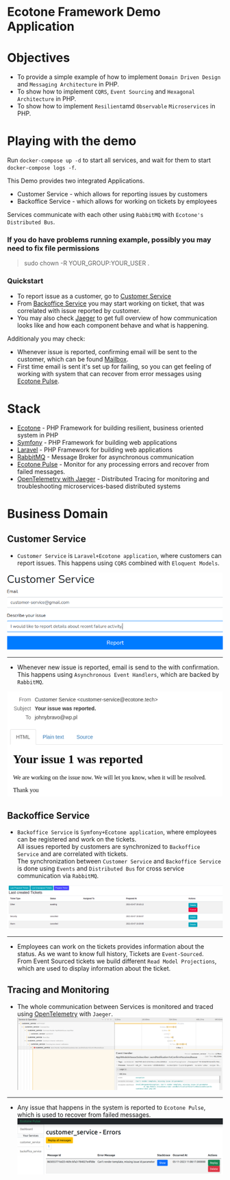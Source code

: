 # Ecotone Framework Demo Application

# Objectives

- To provide a simple example of how to implement `Domain Driven Design` and `Messaging Architecture` in PHP.  
- To show how to implement `CQRS`, `Event Sourcing` and `Hexagonal Architecture` in PHP.
- To show how to implement `Resilient`amd `Observable` `Microservices` in PHP.

# Playing with the demo

Run `docker-compose up -d` to start all services, and wait for them to start `docker-compose logs -f`.

This Demo provides two integrated Applications. 

- Customer Service - which allows for reporting issues by customers
- Backoffice Service - which allows for working on tickets by employees

Services communicate with each other using `RabbitMQ` with `Ecotone's Distributed Bus`.  

### If you do have problems running example, possibly you may need to fix file permissions

> sudo chown -R YOUR_GROUP:YOUR_USER .

### Quickstart

- To report issue as a customer, go to [Customer Service](http://localhost:3000/)    
- From [Backoffice Service](http://localhost:3001/prepared-tickets) you may start working on ticket, that was correlated with issue reported by customer.  
- You may also check [Jaeger](http://localhost:3007/) to get full overview of how communication looks like and how each component behave and what is happening.

Additionaly you may check:  

- Whenever issue is reported, confirming email will be sent to the customer, which can be found [Mailbox](http://localhost:3004/).
- First time email is sent it's set up for failing, so you can get feeling of working with system that can recover from error messages using [Ecotone Pulse](http://localhost:3006/service/customer_service).

# Stack

- [Ecotone](https://docs.ecotone.tech/) - PHP Framework for building resilient, business oriented system in PHP
- [Symfony](https://symfony.com/) - PHP Framework for building web applications
- [Laravel](https://laravel.com/) - PHP Framework for building web applications
- [RabbitMQ](https://www.rabbitmq.com/) - Message Broker for asynchronous communication
- [Ecotone Pulse](https://docs.ecotone.tech/modules/ecotone-pulse) - Monitor for any processing errors and recover from failed messages.
- [OpenTelemetry with Jaeger](https://www.jaegertracing.io/) - Distributed Tracing for monitoring and troubleshooting microservices-based distributed systems

# Business Domain

## Customer Service

- `Customer Service` is `Laravel+Ecotone application`, where customers can report issues. This happens using `CQRS` combined with `Eloquent Models`.  

![Laravel CQRS](documentation/customer-service.png "Laravel CQRS") 

------

- Whenever new issue is reported, email is send to the with confirmation. This happens using `Asynchronous Event Handlers`, which are backed by `RabbitMQ`.

![Laravel asynchronous event handling](documentation/issue-reported.png "Laravel asynchronous events")

## Backoffice Service

- `Backoffice Service` is `Symfony+Ecotone application`, where employees can be registered and work on the tickets.  
All issues reported by customers are synchronized to `Backoffice Service` and are correlated with tickets.  
The synchronization between `Customer Service` and `Backoffice Service` is done using `Events` and `Distributed Bus` for cross service communication via `RabbitMQ`.  

![Symfony Microservice](documentation/ddd-cqrs-event-sourcing-php-hexagonal-architecture.png "Symfony Microservice")  

------

- Employees can work on the tickets provides information about the status. As we want to know full history, Tickets are `Event-Sourced`.    
From Event Sourced tickets we build different `Read Model Projections`, which are used to display information about the ticket.  

## Tracing and Monitoring

- The whole communication between Services is monitored and traced using [OpenTelemetry](https://opentelemetry.io/) with `Jaeger`.    
![OpenTelemetry Jaeger](documentation/tracing_jaeger_php.png "OpenTelemetry Tracing in PHP with Jaeger")  

------

- Any issue that happens in the system is reported to `Ecotone Pulse`, which is used to recover from failed messages.  
![Ecotone Pulse](documentation/ecotone_pulse.png "Ecotone Pulse")